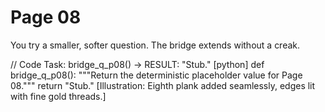 # Page 08

You try a smaller, softer question.
The bridge extends without a creak.

// Code Task: bridge_q_p08() → RESULT: "Stub."
[python]
def bridge_q_p08():
    """Return the deterministic placeholder value for Page 08."""
    return "Stub."
[Illustration: Eighth plank added seamlessly, edges lit with fine gold threads.]
